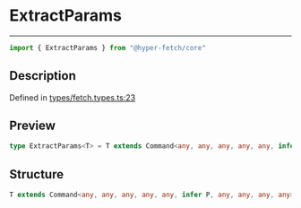 

# ExtractParams

<div class="api-docs__separator" data-reactroot="">

---

</div><div class="api-docs__import" data-reactroot="">

```ts
import { ExtractParams } from "@hyper-fetch/core"
```

</div><div class="api-docs__section">

## Description

</div><div class="api-docs__description"><span class="api-docs__do-not-parse">



</span></div><p class="api-docs__definition">

Defined in [types/fetch.types.ts:23](https://github.com/BetterTyped/hyper-fetch/blob/2ce105c7/packages/core/src/types/fetch.types.ts#L23)

</p><div class="api-docs__section">

## Preview

</div><div class="api-docs__preview type single">

```ts
type ExtractParams<T> = T extends Command<any, any, any, any, any, infer  P, any, any, any, any> ? ExtractRouteParams<P> : never;
```

</div><div class="api-docs__section">

## Structure

</div><div class="api-docs__returns">

```ts
T extends Command<any, any, any, any, any, infer P, any, any, any, any> ? ExtractRouteParams<P> : never
```

</div>